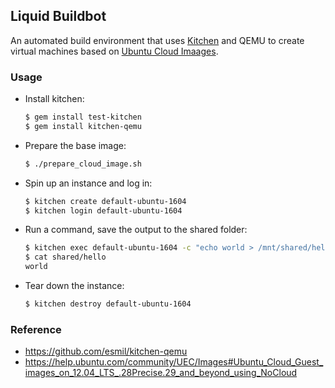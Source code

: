 ## Liquid Buildbot
An automated build environment that uses [Kitchen](http://kitchen.ci) and QEMU
to create virtual machines based on [Ubuntu Cloud
Imaages](https://cloud-images.ubuntu.com).

### Usage
* Install kitchen:
    ```sh
    $ gem install test-kitchen
    $ gem install kitchen-qemu
    ```

* Prepare the base image:
    ```sh
    $ ./prepare_cloud_image.sh
    ```

* Spin up an instance and log in:
    ```sh
    $ kitchen create default-ubuntu-1604
    $ kitchen login default-ubuntu-1604
    ```

* Run a command, save the output to the shared folder:
    ```sh
    $ kitchen exec default-ubuntu-1604 -c "echo world > /mnt/shared/hello"
    $ cat shared/hello
    world
    ```

* Tear down the instance:
    ```sh
    $ kitchen destroy default-ubuntu-1604
    ```

### Reference
* https://github.com/esmil/kitchen-qemu
* https://help.ubuntu.com/community/UEC/Images#Ubuntu_Cloud_Guest_images_on_12.04_LTS_.28Precise.29_and_beyond_using_NoCloud
